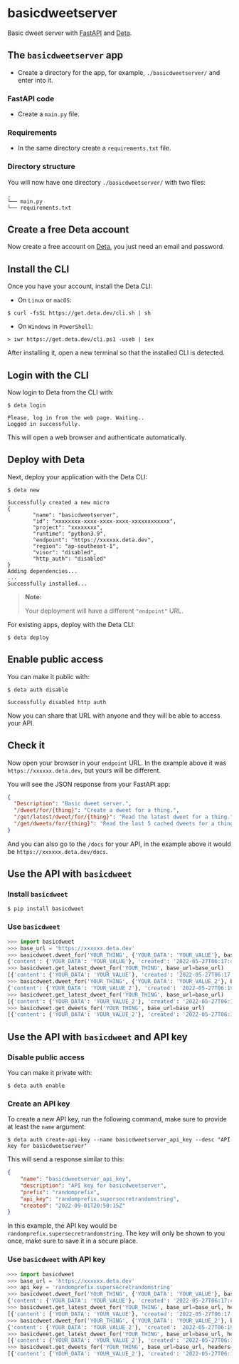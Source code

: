 # basicdweetserver

Basic dweet server with [FastAPI] and [Deta].

## The `basicdweetserver` app

- Create a directory for the app, for example, `./basicdweetserver/` and enter into it.

### FastAPI code

- Create a `main.py` file.

### Requirements

- In the same directory create a `requirements.txt` file.

### Directory structure

You will now have one directory `./basicdweetserver/` with two files:

```
.
└── main.py
└── requirements.txt
```

## Create a free Deta account

Now create a free account on [Deta], you just need an email and password.

## Install the CLI

Once you have your account, install the Deta CLI:

- On `Linux` or `macOS`:

```console
$ curl -fsSL https://get.deta.dev/cli.sh | sh
```

- On `Windows` in `PowerShell`:

```console
> iwr https://get.deta.dev/cli.ps1 -useb | iex
```

After installing it, open a new terminal so that the installed CLI is detected.

## Login with the CLI

Now login to Deta from the CLI with:

```console
$ deta login

Please, log in from the web page. Waiting..
Logged in successfully.
```

This will open a web browser and authenticate automatically.

## Deploy with Deta

Next, deploy your application with the Deta CLI:

```console
$ deta new

Successfully created a new micro
{
        "name": "basicdweetserver",
        "id": "xxxxxxxx-xxxx-xxxx-xxxx-xxxxxxxxxxxx",
        "project": "xxxxxxxx",
        "runtime": "python3.9",
        "endpoint": "https://xxxxxx.deta.dev",
        "region": "ap-southeast-1",
        "visor": "disabled",
        "http_auth": "disabled"
}
Adding dependencies...
...
Successfully installed...
```

> **Note:**
> 
> Your deployment will have a different `"endpoint"` URL.

For existing apps, deploy with the Deta CLI:

```console
$ deta deploy
```

## Enable public access

You can make it public with:

```console
$ deta auth disable

Successfully disabled http auth
```

Now you can share that URL with anyone and they will be able to access your API.

## Check it

Now open your browser in your `endpoint` URL. In the example above it was `https://xxxxxx.deta.dev`, but yours will be different.

You will see the JSON response from your FastAPI app:

```json
{
  "Description": "Basic dweet server.",
  "/dweet/for/{thing}": "Create a dweet for a thing.",
  "/get/latest/dweet/for/{thing}": "Read the latest dweet for a thing.",
  "/get/dweets/for/{thing}": "Read the last 5 cached dweets for a thing."
}
```

And you can also go to the `/docs` for your API, in the example above it would be `https://xxxxxx.deta.dev/docs`.

## Use the API with `basicdweet`

### Install `basicdweet`

```console
$ pip install basicdweet
```

### Use `basicdweet`

```python
>>> import basicdweet
>>> base_url = 'https://xxxxxx.deta.dev'
>>> basicdweet.dweet_for('YOUR_THING', {'YOUR_DATA': 'YOUR_VALUE'}, base_url=base_url)
{'content': {'YOUR_DATA': 'YOUR_VALUE'}, 'created': '2022-05-27T06:17:48.127Z', 'thing': 'YOUR_THING', 'transaction': '403dcd2b-99b9-44b4-b864-b682b898ac10'}
>>> basicdweet.get_latest_dweet_for('YOUR_THING', base_url=base_url)
[{'content': {'YOUR_DATA': 'YOUR_VALUE'}, 'created': '2022-05-27T06:17:48.127Z', 'thing': 'YOUR_THING'}]
>>> basicdweet.dweet_for('YOUR_THING', {'YOUR_DATA': 'YOUR_VALUE_2'}, base_url=base_url)
{'content': {'YOUR_DATA': 'YOUR_VALUE_2'}, 'created': '2022-05-27T06:19:08.081Z', 'thing': 'YOUR_THING', 'transaction': '30cdc5b8-5da9-40ac-86a9-ea0df5ef8317'}
>>> basicdweet.get_latest_dweet_for('YOUR_THING', base_url=base_url)
[{'content': {'YOUR_DATA': 'YOUR_VALUE_2'}, 'created': '2022-05-27T06:19:08.081Z', 'thing': 'YOUR_THING'}]
>>> basicdweet.get_dweets_for('YOUR_THING', base_url=base_url)
[{'content': {'YOUR_DATA': 'YOUR_VALUE_2'}, 'created': '2022-05-27T06:19:08.081Z', 'thing': 'YOUR_THING'}, {'content': {'YOUR_DATA': 'YOUR_VALUE'}, 'created': '2022-05-27T06:17:48.127Z', 'thing': 'YOUR_THING'}]
```

## Use the API with `basicdweet` and API key

### Disable public access

You can make it private with:

```console
$ deta auth enable
```

### Create an API key

To create a new API key, run the following command, make sure to provide at least the `name` argument:

```console
$ deta auth create-api-key --name basicdweetserver_api_key --desc "API key for basicdweetserver"
```

This will send a response similar to this:

```json
{
    "name": "basicdweetserver_api_key",
    "description": "API key for basicdweetserver",
    "prefix": "randomprefix",
    "api_key": "randomprefix.supersecretrandomstring",
    "created": "2022-09-01T20:50:15Z"
}
```

In this example, the API key would be `randomprefix.supersecretrandomstring`.
The key will only be shown to you once, make sure to save it in a secure place.

### Use `basicdweet` with API key

```python
>>> import basicdweet
>>> base_url = 'https://xxxxxx.deta.dev'
>>> api_key = 'randomprefix.supersecretrandomstring'
>>> basicdweet.dweet_for('YOUR_THING', {'YOUR_DATA': 'YOUR_VALUE'}, base_url=base_url, headers={"X-API-Key": api_key})
{'content': {'YOUR_DATA': 'YOUR_VALUE'}, 'created': '2022-05-27T06:17:48.127Z', 'thing': 'YOUR_THING', 'transaction': '403dcd2b-99b9-44b4-b864-b682b898ac10'}
>>> basicdweet.get_latest_dweet_for('YOUR_THING', base_url=base_url, headers={"X-API-Key": api_key})
[{'content': {'YOUR_DATA': 'YOUR_VALUE'}, 'created': '2022-05-27T06:17:48.127Z', 'thing': 'YOUR_THING'}]
>>> basicdweet.dweet_for('YOUR_THING', {'YOUR_DATA': 'YOUR_VALUE_2'}, base_url=base_url, headers={"X-API-Key": api_key})
{'content': {'YOUR_DATA': 'YOUR_VALUE_2'}, 'created': '2022-05-27T06:19:08.081Z', 'thing': 'YOUR_THING', 'transaction': '30cdc5b8-5da9-40ac-86a9-ea0df5ef8317'}
>>> basicdweet.get_latest_dweet_for('YOUR_THING', base_url=base_url, headers={"X-API-Key": api_key})
[{'content': {'YOUR_DATA': 'YOUR_VALUE_2'}, 'created': '2022-05-27T06:19:08.081Z', 'thing': 'YOUR_THING'}]
>>> basicdweet.get_dweets_for('YOUR_THING', base_url=base_url, headers={"X-API-Key": api_key})
[{'content': {'YOUR_DATA': 'YOUR_VALUE_2'}, 'created': '2022-05-27T06:19:08.081Z', 'thing': 'YOUR_THING'}, {'content': {'YOUR_DATA': 'YOUR_VALUE'}, 'created': '2022-05-27T06:17:48.127Z', 'thing': 'YOUR_THING'}]
```

[FastAPI]: https://fastapi.tiangolo.com/
[Deta]: https://www.deta.sh/
